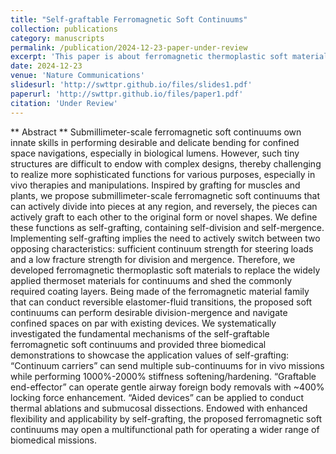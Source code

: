 ```yaml
---
title: "Self-graftable Ferromagnetic Soft Continuums"
collection: publications
category: manuscripts
permalink: /publication/2024-12-23-paper-under-review
excerpt: 'This paper is about ferromagnetic thermoplastic soft material based continuum. We systematically investigated the fundamental mechanisms of the self-graftable ferromagnetic soft continuums and provided several biomedical demonstrations to showcase the application values of self-grafting.'
date: 2024-12-23
venue: 'Nature Communications'
slidesurl: 'http://swttpr.github.io/files/slides1.pdf'
paperurl: 'http://swttpr.github.io/files/paper1.pdf'
citation: 'Under Review'
---
```


** Abstract **
Submillimeter-scale ferromagnetic soft continuums own innate skills in performing desirable and delicate bending for confined space navigations, especially in biological lumens. However, such tiny structures are difficult to endow with complex designs, thereby challenging to realize more sophisticated functions for various purposes, especially in vivo therapies and manipulations. Inspired by grafting for muscles and plants, we propose submillimeter-scale ferromagnetic soft continuums that can actively divide into pieces at any region, and reversely, the pieces can actively graft to each other to the original form or novel shapes. We define these functions as self-grafting, containing self-division and self-mergence. Implementing self-grafting implies the need to actively switch between two opposing characteristics: sufficient continuum strength for steering loads and a low fracture strength for division and mergence. Therefore, we developed ferromagnetic thermoplastic soft materials to replace the widely applied thermoset materials for continuums and shed the commonly required coating layers. Being made of the ferromagnetic material family that can conduct reversible elastomer-fluid transitions, the proposed soft continuums can perform desirable division-mergence and navigate confined spaces on par with existing devices. We systematically investigated the fundamental mechanisms of the self-graftable ferromagnetic soft continuums and provided three biomedical demonstrations to showcase the application values of self-grafting: “Continuum carriers” can send multiple sub-continuums for in vivo missions while performing 1000%-2000% stiffness softening/hardening. “Graftable end-effector” can operate gentle airway foreign body removals with ~400% locking force enhancement. “Aided devices” can be applied to conduct thermal ablations and submucosal dissections. Endowed with enhanced flexibility and applicability by self-grafting, the proposed ferromagnetic soft continuums may open a multifunctional path for operating a wider range of biomedical missions. 


